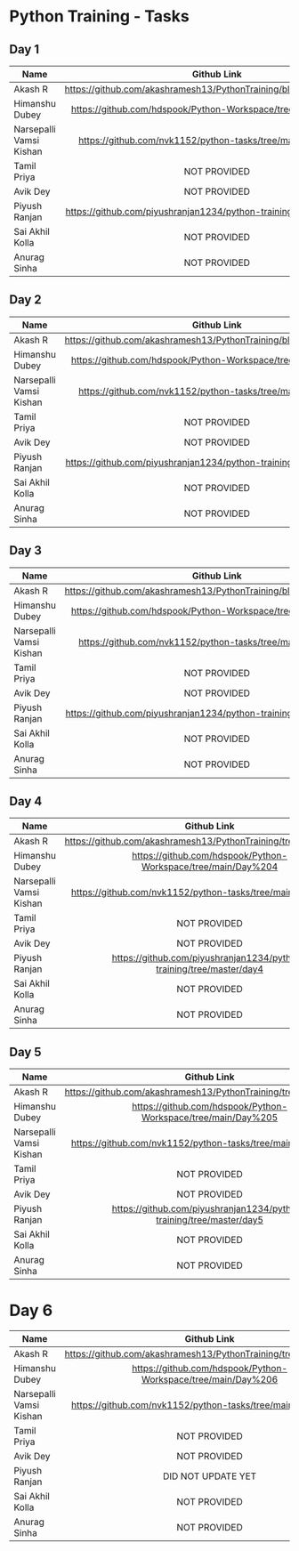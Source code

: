 # Python Training - Tasks

## Day 1

| Name                    |                             Github Link                              |
| ----------------------- | :------------------------------------------------------------------: |
| Akash R                 | https://github.com/akashramesh13/PythonTraining/blob/master/day1.py  |
| Himanshu Dubey          |    https://github.com/hdspook/Python-Workspace/tree/main/Day%201     |
| Narsepalli Vamsi Kishan |     https://github.com/nvk1152/python-tasks/tree/main/Day1-Tasks     |
| Tamil Priya             |                             NOT PROVIDED                             |
| Avik Dey                |                             NOT PROVIDED                             |
| Piyush Ranjan           | https://github.com/piyushranjan1234/python-training/tree/master/day1 |
| Sai Akhil Kolla         |                             NOT PROVIDED                             |
| Anurag Sinha            |                             NOT PROVIDED                             |

## Day 2

| Name                    |                             Github Link                              |
| ----------------------- | :------------------------------------------------------------------: |
| Akash R                 | https://github.com/akashramesh13/PythonTraining/blob/master/day2.py  |
| Himanshu Dubey          |    https://github.com/hdspook/Python-Workspace/tree/main/Day%202     |
| Narsepalli Vamsi Kishan |     https://github.com/nvk1152/python-tasks/tree/main/Day2-Tasks     |
| Tamil Priya             |                             NOT PROVIDED                             |
| Avik Dey                |                             NOT PROVIDED                             |
| Piyush Ranjan           | https://github.com/piyushranjan1234/python-training/tree/master/day2 |
| Sai Akhil Kolla         |                             NOT PROVIDED                             |
| Anurag Sinha            |                             NOT PROVIDED                             |

## Day 3

| Name                    |                             Github Link                              |
| ----------------------- | :------------------------------------------------------------------: |
| Akash R                 | https://github.com/akashramesh13/PythonTraining/blob/master/day3.py  |
| Himanshu Dubey          |    https://github.com/hdspook/Python-Workspace/tree/main/Day%203     |
| Narsepalli Vamsi Kishan |     https://github.com/nvk1152/python-tasks/tree/main/Day3-Tasks     |
| Tamil Priya             |                             NOT PROVIDED                             |
| Avik Dey                |                             NOT PROVIDED                             |
| Piyush Ranjan           | https://github.com/piyushranjan1234/python-training/tree/master/day3 |
| Sai Akhil Kolla         |                             NOT PROVIDED                             |
| Anurag Sinha            |                             NOT PROVIDED                             |

## Day 4

| Name                    |                             Github Link                              |
| ----------------------- | :------------------------------------------------------------------: |
| Akash R                 |   https://github.com/akashramesh13/PythonTraining/tree/master/day4   |
| Himanshu Dubey          |    https://github.com/hdspook/Python-Workspace/tree/main/Day%204     |
| Narsepalli Vamsi Kishan |     https://github.com/nvk1152/python-tasks/tree/main/Day4-Tasks     |
| Tamil Priya             |                             NOT PROVIDED                             |
| Avik Dey                |                             NOT PROVIDED                             |
| Piyush Ranjan           | https://github.com/piyushranjan1234/python-training/tree/master/day4 |
| Sai Akhil Kolla         |                             NOT PROVIDED                             |
| Anurag Sinha            |                             NOT PROVIDED                             |

## Day 5

| Name                    |                             Github Link                              |
| ----------------------- | :------------------------------------------------------------------: |
| Akash R                 |   https://github.com/akashramesh13/PythonTraining/tree/master/day5   |
| Himanshu Dubey          |    https://github.com/hdspook/Python-Workspace/tree/main/Day%205     |
| Narsepalli Vamsi Kishan |     https://github.com/nvk1152/python-tasks/tree/main/Day5-Tasks     |
| Tamil Priya             |                             NOT PROVIDED                             |
| Avik Dey                |                             NOT PROVIDED                             |
| Piyush Ranjan           | https://github.com/piyushranjan1234/python-training/tree/master/day5 |
| Sai Akhil Kolla         |                             NOT PROVIDED                             |
| Anurag Sinha            |                             NOT PROVIDED                             |

# Day 6

| Name                    |                           Github Link                            |
| ----------------------- | :--------------------------------------------------------------: |
| Akash R                 | https://github.com/akashramesh13/PythonTraining/tree/master/day6 |
| Himanshu Dubey          |  https://github.com/hdspook/Python-Workspace/tree/main/Day%206   |
| Narsepalli Vamsi Kishan |   https://github.com/nvk1152/python-tasks/tree/main/sample-env   |
| Tamil Priya             |                           NOT PROVIDED                           |
| Avik Dey                |                           NOT PROVIDED                           |
| Piyush Ranjan           |                        DID NOT UPDATE YET                        |
| Sai Akhil Kolla         |                           NOT PROVIDED                           |
| Anurag Sinha            |                           NOT PROVIDED                           |

